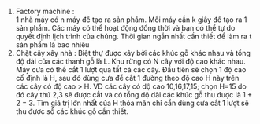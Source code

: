 1. Factory machine :  
1 nhà máy có n máy để tạo ra sản phẩm. Mỗi máy cần k giây để tạo ra 1 sản phẩm. Các máy có thể hoạt động đồng thời và bạn có thể tự do quyết định lịch trình của chúng. Thời gian ngắn nhất cần thiết để làm ra t sản phẩm là bao nhiêu  
2. Chặt cây xây nhà : 
Biệt thự được xây bởi các khúc gỗ khác nhau và tổng độ dài của các thanh gỗ là L. Khu rừng có N cây với độ cao khác nhau. Máy cưa có thể cắt 1 lượt qua tất cả các cây. Đầu tiên sẽ chọn 1 độ cao cố định là H, sau đó dùng cưa để cắt 1 đường theo độ cao H này trên các cây có độ cao > H. VD các cây có dộ cao 10,16,17,15; chọn H=15 do đó cây thứ 2,3 sẽ được cắt và có tổng dộ dài các khúc gỗ thu được là 1 + 2 = 3.
Tìm giá trị lớn nhất của H thỏa mãn chỉ cần dùng cưa cắt 1 lượt sẽ thu được số các khúc gỗ cần thiết.

